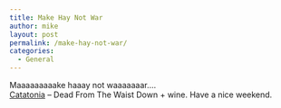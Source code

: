 ```yaml
---
title: Make Hay Not War
author: mike
layout: post
permalink: /make-hay-not-war/
categories:
  - General
---
```

Maaaaaaaaake haaay not waaaaaaar&#8230;.  
<a target="_blank" href="http://www.waybeyondblue.co.uk/">Catatonia</a> &#8211; Dead From The Waist Down + wine. Have a nice weekend.